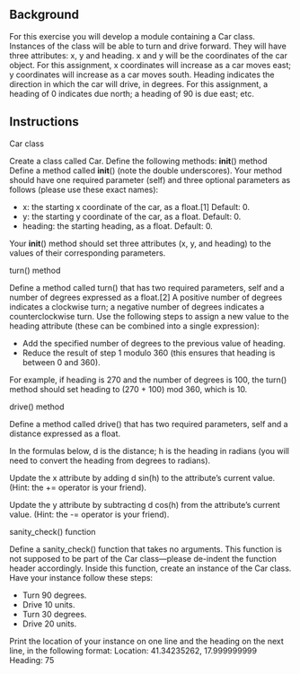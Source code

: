 ## Background

For this exercise you will develop a module containing a Car class. Instances of the class will be able to turn and drive forward. They will have three attributes: x, y and heading. x and y will be the coordinates of the car object. For this assignment, x coordinates will increase as a car moves east; y coordinates will increase as a car moves south. Heading  indicates  the  direction  in  which  the  car  will  drive,  in  degrees.  For  this  assignment,  a heading of 0 indicates due north; a heading of 90 is due east; etc.

## Instructions
Car class

Create a class called Car. Define the following methods:
__init__() method
Define  a  method  called  __init__()  (note  the  double  underscores).  Your  method  should  have  one
required parameter (self) and three optional parameters as follows (please use these exact names):
- x: the starting x coordinate of the car, as a float.[1] Default: 0.
- y: the starting y coordinate of the car, as a float. Default: 0.
- heading: the starting heading, as a float. Default: 0.

Your  __init__()  method  should  set  three  attributes  (x,  y,  and  heading)  to  the  values  of  their
corresponding parameters.

turn() method

Define  a  method  called  turn()  that  has  two  required  parameters,  self  and  a  number  of  degrees
expressed as a float.[2] A positive number of degrees indicates a clockwise turn; a negative number
of  degrees  indicates  a  counterclockwise  turn.  Use  the  following  steps  to  assign  a  new  value  to  the
heading attribute (these can be combined into a single expression):

- Add the specified number of degrees to the previous value of heading.
- Reduce the result of step 1 modulo 360 (this ensures that heading is between 0 and 360).

For  example,  if  heading  is  270  and  the  number  of  degrees  is  100,  the  turn()  method  should  set
heading to (270 + 100) mod 360, which is 10.

drive() method

Define a method called drive() that has two required parameters, self and a distance expressed as
a float.

In  the  formulas  below,  d  is  the  distance;  h  is  the  heading  in  radians  (you  will  need  to  convert  the
heading from degrees to radians).

Update  the  x  attribute  by  adding  d sin(h)  to  the  attribute’s  current  value.  (Hint:  the  +=  operator  is
your friend).

Update  the  y  attribute  by  subtracting  d  cos(h)  from  the  attribute’s  current  value.  (Hint:  the  -=
operator is your friend).

sanity_check() function

Define a sanity_check() function that takes no arguments. This function is not supposed to be part
of the Car class—please de-indent the function header accordingly.
Inside this function, create an instance of the Car class. Have your instance follow these steps:
- Turn 90 degrees.
- Drive 10 units.
- Turn 30 degrees.
- Drive 20 units.

Print  the  location  of  your  instance  on  one  line  and  the  heading  on  the  next  line,  in  the  following
format:
Location: 41.34235262, 17.999999999
Heading: 75
